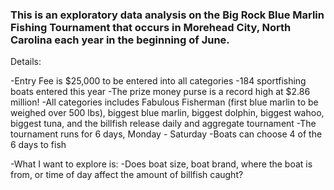 ### This is an exploratory data analysis on the Big Rock Blue Marlin Fishing Tournament that occurs in Morehead City, North Carolina each year in the beginning of June.

Details:

-Entry Fee is $25,000 to be entered into all categories
-184 sportfishing boats entered this year
-The prize money purse is a record high at $2.86 million!
-All categories includes Fabulous Fisherman (first blue marlin to be weighed over 500 lbs), biggest blue marlin, biggest dolphin, biggest wahoo, biggest tuna, and the billfish release daily and aggregate tournament
-The tournament runs for 6 days, Monday - Saturday
-Boats can choose 4 of the 6 days to fish

-What I want to explore is:
-Does boat size, boat brand, where the boat is from, or time of day affect the amount of billfish caught?
